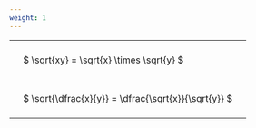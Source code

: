 ```yaml
---
weight: 1
---
```


<style type="text/css">
#T_d0c50 th.col_heading {
  text-align: left;
  font-size: 1em;
}
#T_d0c50 td {
  text-align: left;
  font-size: 1em;
  padding: 1.5em;
}
</style>
<table id="T_d0c50">
  <thead>
  </thead>
  <tbody>
    <tr>
      <td id="T_d0c50_row0_col0" class="data row0 col0" >$ \sqrt{xy} = \sqrt{x} \times \sqrt{y} $</td>
    </tr>
    <tr>
      <td id="T_d0c50_row1_col0" class="data row1 col0" >$ \sqrt{\dfrac{x}{y}} = \dfrac{\sqrt{x}}{\sqrt{y}} $</td>
    </tr>
  </tbody>
</table>
